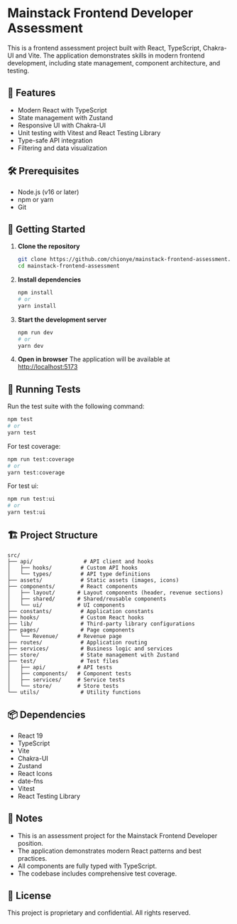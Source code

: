 <!-- @format -->

# Mainstack Frontend Developer Assessment

This is a frontend assessment project built with React, TypeScript, Chakra-UI and Vite. The application demonstrates skills in modern frontend development, including state management, component architecture, and testing.

## 🚀 Features

- Modern React with TypeScript
- State management with Zustand
- Responsive UI with Chakra-UI
- Unit testing with Vitest and React Testing Library
- Type-safe API integration
- Filtering and data visualization

## 🛠️ Prerequisites

- Node.js (v16 or later)
- npm or yarn
- Git

## 🚀 Getting Started

1. **Clone the repository**

   ```bash
   git clone https://github.com/chionye/mainstack-frontend-assessment.git
   cd mainstack-frontend-assessment
   ```

2. **Install dependencies**

   ```bash
   npm install
   # or
   yarn install
   ```

3. **Start the development server**

   ```bash
   npm run dev
   # or
   yarn dev
   ```

4. **Open in browser**
   The application will be available at [http://localhost:5173](http://localhost:5173)

## 🧪 Running Tests

Run the test suite with the following command:

```bash
npm test
# or
yarn test
```

For test coverage:

```bash
npm run test:coverage
# or
yarn test:coverage
```

For test ui:

```bash
npm run test:ui
# or
yarn test:ui
```

## 🏗️ Project Structure

```
src/
├── api/                # API client and hooks
│   ├── hooks/         # Custom API hooks
│   └── types/         # API type definitions
├── assets/            # Static assets (images, icons)
├── components/        # React components
│   ├── layout/       # Layout components (header, revenue sections)
│   ├── shared/       # Shared/reusable components
│   └── ui/           # UI components
├── constants/         # Application constants
├── hooks/             # Custom React hooks
├── lib/               # Third-party library configurations
├── pages/             # Page components
│   └── Revenue/      # Revenue page
├── routes/            # Application routing
├── services/          # Business logic and services
├── store/             # State management with Zustand
├── test/              # Test files
│   ├── api/          # API tests
│   ├── components/   # Component tests
│   ├── services/     # Service tests
│   └── store/        # Store tests
└── utils/             # Utility functions
```

## 📦 Dependencies

- React 19
- TypeScript
- Vite
- Chakra-UI
- Zustand
- React Icons
- date-fns
- Vitest
- React Testing Library

## 📝 Notes

- This is an assessment project for the Mainstack Frontend Developer position.
- The application demonstrates modern React patterns and best practices.
- All components are fully typed with TypeScript.
- The codebase includes comprehensive test coverage.

## 📄 License

This project is proprietary and confidential. All rights reserved.
